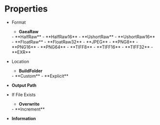 

# Properties

- Format
  - **GaeaRaw**  
  <desc>
  - **HalfRaw**  
  <desc>
  - **HalfRaw16**  
  <desc>
  - **UshortRaw**  
  <desc>
  - **UshortRaw16**  
  <desc>
  - **FloatRaw**  
  <desc>
  - **FloatRaw32**  
  <desc>
  - **JPEG**  
  <desc>
  - **PNG8**  
  <desc>
  - **PNG16**  
  <desc>
  - **PNG64**  
  <desc>
  - **TIFF8**  
  <desc>
  - **TIFF16**  
  <desc>
  - **TIFF32**  
  <desc>
  - **EXR**  
  <desc>
- Location
  - **BuildFolder**  
  <desc>
  - **Custom**  
  <desc>
  - **Explicit**  
  <desc>
- **Output Path**  
  
- If File Exists
  - **Overwrite**  
  <desc>
  - **Increment**  
  <desc>
- **Information**  
  



